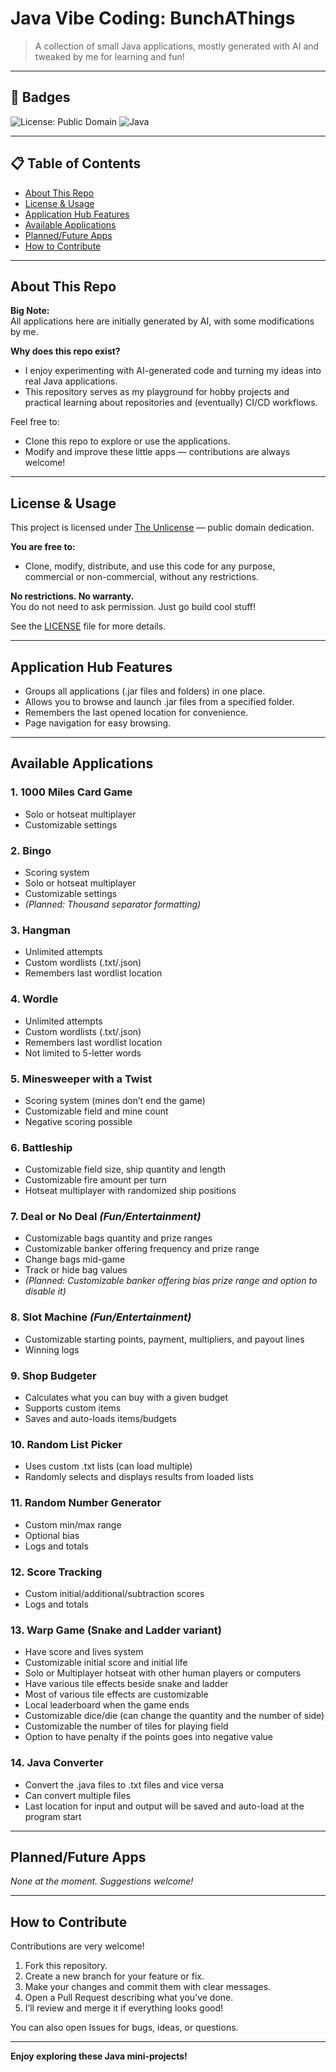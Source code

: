 # Java Vibe Coding: BunchAThings

> A collection of small Java applications, mostly generated with AI and tweaked by me for learning and fun!

---

## 🚩 Badges

<!-- Add real badges as your project grows! -->
![License: Public Domain](https://img.shields.io/badge/license-public%20domain-brightgreen)
![Java](https://img.shields.io/badge/language-Java-yellow)
<!-- Example: ![Build Status](https://img.shields.io/github/workflow/status/SchaleSensei-Repo/Java-Vibe-Coding-BunchAThings/CI) -->

---

## 📋 Table of Contents

- [About This Repo](#about-this-repo)
- [License & Usage](#license--usage)
- [Application Hub Features](#application-hub-features)
- [Available Applications](#available-applications)
- [Planned/Future Apps](#plannedfuture-apps)
- [How to Contribute](#how-to-contribute)

---

## About This Repo

**Big Note:**  
All applications here are initially generated by AI, with some modifications by me.

**Why does this repo exist?**
- I enjoy experimenting with AI-generated code and turning my ideas into real Java applications.
- This repository serves as my playground for hobby projects and practical learning about repositories and (eventually) CI/CD workflows.

Feel free to:
- Clone this repo to explore or use the applications.
- Modify and improve these little apps — contributions are always welcome!

---

## License & Usage

This project is licensed under [The Unlicense](https://unlicense.org/) — public domain dedication.

**You are free to:**
- Clone, modify, distribute, and use this code for any purpose, commercial or non-commercial, without any restrictions.

**No restrictions. No warranty.**  
You do not need to ask permission. Just go build cool stuff!

See the [LICENSE](./LICENSE) file for more details.

---

## Application Hub Features

- Groups all applications (.jar files and folders) in one place.
- Allows you to browse and launch .jar files from a specified folder.
- Remembers the last opened location for convenience.
- Page navigation for easy browsing.

---

## Available Applications

### 1. 1000 Miles Card Game
- Solo or hotseat multiplayer
- Customizable settings

### 2. Bingo
- Scoring system
- Solo or hotseat multiplayer
- Customizable settings
- _(Planned: Thousand separator formatting)_

### 3. Hangman
- Unlimited attempts
- Custom wordlists (.txt/.json)
- Remembers last wordlist location

### 4. Wordle
- Unlimited attempts
- Custom wordlists (.txt/.json)
- Remembers last wordlist location
- Not limited to 5-letter words

### 5. Minesweeper with a Twist
- Scoring system (mines don’t end the game)
- Customizable field and mine count
- Negative scoring possible

### 6. Battleship
- Customizable field size, ship quantity and length
- Customizable fire amount per turn
- Hotseat multiplayer with randomized ship positions

### 7. Deal or No Deal _(Fun/Entertainment)_
- Customizable bags quantity and prize ranges
- Customizable banker offering frequency and prize range
- Change bags mid-game
- Track or hide bag values
- _(Planned: Customizable banker offering bias prize range and option to disable it)_

### 8. Slot Machine _(Fun/Entertainment)_
- Customizable starting points, payment, multipliers, and payout lines
- Winning logs

### 9. Shop Budgeter
- Calculates what you can buy with a given budget
- Supports custom items
- Saves and auto-loads items/budgets

### 10. Random List Picker
- Uses custom .txt lists (can load multiple)
- Randomly selects and displays results from loaded lists

### 11. Random Number Generator
- Custom min/max range
- Optional bias
- Logs and totals

### 12. Score Tracking
- Custom initial/additional/subtraction scores
- Logs and totals

### 13. Warp Game (Snake and Ladder variant)
- Have score and lives system
- Customizable initial score and initial life
- Solo or Multiplayer hotseat with other human players or computers
- Have various tile effects beside snake and ladder
- Most of various tile effects are customizable
- Local leaderboard when the game ends
- Customizable dice/die (can change the quantity and the number of side)
- Customizable the number of tiles for playing field
- Option to have penalty if the points goes into negative value

### 14. Java Converter
- Convert the .java files to .txt files and vice versa
- Can convert multiple files
- Last location for input and output will be saved and auto-load at the program start

---

## Planned/Future Apps

_None at the moment. Suggestions welcome!_

---

## How to Contribute

Contributions are very welcome!

1. Fork this repository.
2. Create a new branch for your feature or fix.
3. Make your changes and commit them with clear messages.
4. Open a Pull Request describing what you’ve done.
5. I’ll review and merge it if everything looks good!

You can also open Issues for bugs, ideas, or questions.

---

**Enjoy exploring these Java mini-projects!**
